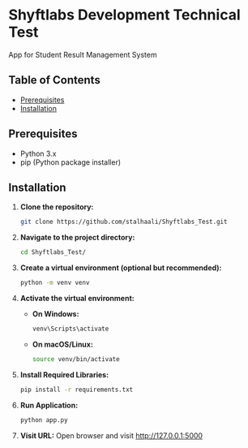 # Shyftlabs Development Technical Test
App for Student Result Management System

## Table of Contents

- [Prerequisites](#prerequisites)
- [Installation](#installation)
  
## Prerequisites

- Python 3.x
- pip (Python package installer)

## Installation

1. **Clone the repository:**

   ```bash
   git clone https://github.com/stalhaali/Shyftlabs_Test.git
   ```
2. **Navigate to the project directory:**
   ```bash
   cd Shyftlabs_Test/
   ```
3. **Create a virtual environment (optional but recommended):**
   ```bash
   python -m venv venv
   ```
4. **Activate the virtual environment:**

   - **On Windows:**

     ```bash
     venv\Scripts\activate
     ```

   - **On macOS/Linux:**

     ```bash
     source venv/bin/activate
     ```
5. **Install Required Libraries:**
   ```bash
   pip install -r requirements.txt
   ```
6. **Run Application:**
   ```bash
   python app.py
   ```
7. **Visit URL:**
   Open browser and visit http://127.0.0.1:5000

   
